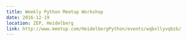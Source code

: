```yaml
---
title: Weekly Python Meetup Workshop
date: 2016-12-19
location: ZEP, Heidelberg
link: http://www.meetup.com/HeidelbergPython/events/wqbxllyvqbzb/
---
```

